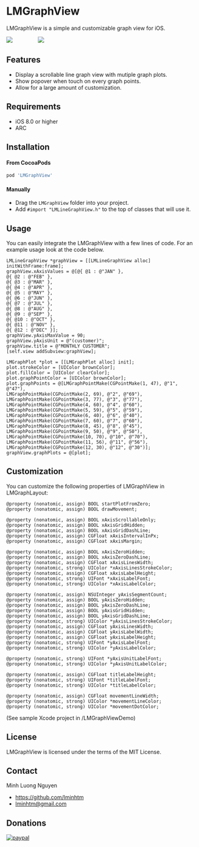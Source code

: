 LMGraphView
==============
LMGraphView is a simple and customizable graph view for iOS.

<img src="https://raw.github.com/lminhtm/LMGraphView/master/Screenshots/screenshot1.png"/>
&nbsp;&nbsp;&nbsp;&nbsp;&nbsp;&nbsp;&nbsp;&nbsp;&nbsp;&nbsp;&nbsp;&nbsp;&nbsp;&nbsp;&nbsp;
<img src="https://raw.github.com/lminhtm/LMGraphView/master/Screenshots/screenshot2.png"/>

## Features
* Display a scrollable line graph view with mutiple graph plots.
* Show popover when touch on every graph points.
* Allow for a large amount of customization.

## Requirements
* iOS 8.0 or higher
* ARC

## Installation
#### From CocoaPods
```ruby
pod 'LMGraphView'
```
#### Manually
* Drag the `LMGraphView` folder into your project.
* Add `#import "LMLineGraphView.h"` to the top of classes that will use it.

## Usage
You can easily integrate the LMGraphView with a few lines of code. For an example usage look at the code below.
```ObjC
LMLineGraphView *graphView = [[LMLineGraphView alloc] initWithFrame:frame];
graphView.xAxisValues = @[@{ @1 : @"JAN" },
@{ @2 : @"FEB" },
@{ @3 : @"MAR" },
@{ @4 : @"APR" },
@{ @5 : @"MAY" },
@{ @6 : @"JUN" },
@{ @7 : @"JUL" },
@{ @8 : @"AUG" },
@{ @9 : @"SEP" },
@{ @10 : @"OCT" },
@{ @11 : @"NOV" },
@{ @12 : @"DEC" }];
graphView.yAxisMaxValue = 90;
graphView.yAxisUnit = @"(customer)";
graphView.title = @"MONTHLY CUSTOMER";
[self.view addSubview:graphView];

LMGraphPlot *plot = [[LMGraphPlot alloc] init];
plot.strokeColor = [UIColor brownColor];
plot.fillColor = [UIColor clearColor];
plot.graphPointColor = [UIColor brownColor];
plot.graphPoints = @[LMGraphPointMake(CGPointMake(1, 47), @"1", @"47"),
LMGraphPointMake(CGPointMake(2, 69), @"2", @"69"),
LMGraphPointMake(CGPointMake(3, 77), @"3", @"77"),
LMGraphPointMake(CGPointMake(4, 60), @"4", @"60"),
LMGraphPointMake(CGPointMake(5, 59), @"5", @"59"),
LMGraphPointMake(CGPointMake(6, 40), @"6", @"40"),
LMGraphPointMake(CGPointMake(7, 60), @"7", @"60"),
LMGraphPointMake(CGPointMake(8, 45), @"8", @"45"),
LMGraphPointMake(CGPointMake(9, 50), @"9", @"50"),
LMGraphPointMake(CGPointMake(10, 70), @"10", @"70"),
LMGraphPointMake(CGPointMake(11, 56), @"11", @"56"),
LMGraphPointMake(CGPointMake(12, 30), @"12", @"30")];
graphView.graphPlots = @[plot];
```

## Customization
You can customize the following properties of LMGraphView in LMGraphLayout:
```ObjC
@property (nonatomic, assign) BOOL startPlotFromZero;
@property (nonatomic, assign) BOOL drawMovement;

@property (nonatomic, assign) BOOL xAxisScrollableOnly;
@property (nonatomic, assign) BOOL xAxisGridHidden;
@property (nonatomic, assign) BOOL xAxisGridDashLine;
@property (nonatomic, assign) CGFloat xAxisIntervalInPx;
@property (nonatomic, assign) CGFloat xAxisMargin;

@property (nonatomic, assign) BOOL xAxisZeroHidden;
@property (nonatomic, assign) BOOL xAxisZeroDashLine;
@property (nonatomic, assign) CGFloat xAxisLinesWidth;
@property (nonatomic, strong) UIColor *xAxisLinesStrokeColor;
@property (nonatomic, assign) CGFloat xAxisLabelHeight;
@property (nonatomic, strong) UIFont *xAxisLabelFont;
@property (nonatomic, strong) UIColor *xAxisLabelColor;

@property (nonatomic, assign) NSUInteger yAxisSegmentCount;
@property (nonatomic, assign) BOOL yAxisZeroHidden;
@property (nonatomic, assign) BOOL yAxisZeroDashLine;
@property (nonatomic, assign) BOOL yAxisGridHidden;
@property (nonatomic, assign) BOOL yAxisGridDashLine;
@property (nonatomic, strong) UIColor *yAxisLinesStrokeColor;
@property (nonatomic, assign) CGFloat yAxisLinesWidth;
@property (nonatomic, assign) CGFloat yAxisLabelWidth;
@property (nonatomic, assign) CGFloat yAxisLabelHeight;
@property (nonatomic, strong) UIFont *yAxisLabelFont;
@property (nonatomic, strong) UIColor *yAxisLabelColor;

@property (nonatomic, strong) UIFont *yAxisUnitLabelFont;
@property (nonatomic, strong) UIColor *yAxisUnitLabelColor;

@property (nonatomic, assign) CGFloat titleLabelHeight;
@property (nonatomic, strong) UIFont *titleLabelFont;
@property (nonatomic, strong) UIColor *titleLabelColor;

@property (nonatomic, assign) CGFloat movementLineWidth;
@property (nonatomic, strong) UIColor *movementLineColor;
@property (nonatomic, strong) UIColor *movementDotColor;
```
(See sample Xcode project in /LMGraphViewDemo)

## License
LMGraphView is licensed under the terms of the MIT License.

## Contact
Minh Luong Nguyen
* https://github.com/lminhtm
* lminhtm@gmail.com

## Donations
[![paypal](https://www.paypalobjects.com/en_US/i/btn/btn_donateCC_LG.gif)](https://www.paypal.com/cgi-bin/webscr?cmd=_donations&business=J3WZJT2AD28NW&lc=VN&item_name=LMGraphView&currency_code=USD&bn=PP%2dDonationsBF%3abtn_donateCC_LG%2egif%3aNonHosted)
